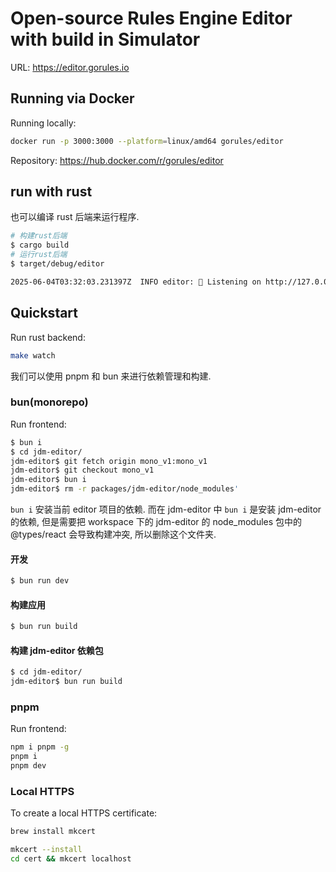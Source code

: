 # Open-source Rules Engine Editor with build in Simulator

URL: https://editor.gorules.io

## Running via Docker

Running locally:
```bash
docker run -p 3000:3000 --platform=linux/amd64 gorules/editor
```

Repository:
https://hub.docker.com/r/gorules/editor

## run with rust

也可以编译 rust 后端来运行程序.
```bash
# 构建rust后端
$ cargo build
# 运行rust后端
$ target/debug/editor

2025-06-04T03:32:03.231397Z  INFO editor: 🚀 Listening on http://127.0.0.1:3000
```

## Quickstart

Run rust backend:
```bash
make watch
```

我们可以使用 pnpm 和 bun 来进行依赖管理和构建.

### bun(monorepo)

Run frontend:
```bash
$ bun i
$ cd jdm-editor/
jdm-editor$ git fetch origin mono_v1:mono_v1
jdm-editor$ git checkout mono_v1
jdm-editor$ bun i
jdm-editor$ rm -r packages/jdm-editor/node_modules'
```
`bun i` 安装当前 editor 项目的依赖. 而在 jdm-editor 中 `bun i` 是安装 jdm-editor 的依赖, 但是需要把 workspace 下的 jdm-editor 的 node_modules
包中的 @types/react 会导致构建冲突, 所以删除这个文件夹.


#### 开发

```bash
$ bun run dev
```

#### 构建应用

```bash
$ bun run build
```

#### 构建 jdm-editor 依赖包

```bash
$ cd jdm-editor/
jdm-editor$ bun run build
```


### pnpm

Run frontend:
```bash
npm i pnpm -g
pnpm i
pnpm dev
```


### Local HTTPS

To create a local HTTPS certificate:
```bash
brew install mkcert

mkcert --install
cd cert && mkcert localhost
```